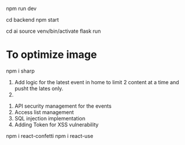 <!-- Start Project -->
npm run dev

<!-- Start Database -->
cd backend
npm start

<!-- Start AI model | * Manually download the pip package that is missing. -->
cd ai
source venv/bin/activate
flask run

<!--  -->


<!-- Build For Production -->
# To optimize image
npm i sharp

<!-- Next Step -->
1. Add logic for the latest event in home to limit 2 content at a time and pusht the lates only.
2. 

<!-- Security Future Plan -->
1. API security management for the events
2. Access list management
3. SQL injection implementation
4. Adding Token for XSS vulnerability

<!-- Package that download -->
npm i react-confetti
npm i react-use